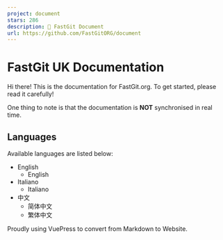 ```yaml
---
project: document
stars: 286
description: 📄 FastGit Document
url: https://github.com/FastGitORG/document
---
```


FastGit UK Documentation
========================

Hi there! This is the documentation for FastGit.org. To get started, please read it carefully!

One thing to note is that the documentation is **NOT** synchronised in real time.

Languages
---------

Available languages are listed below:

-   English
    -   English
-   Italiano
    -   Italiano
-   中文
    -   简体中文
    -   繁体中文

Proudly using VuePress to convert from Markdown to Website.
